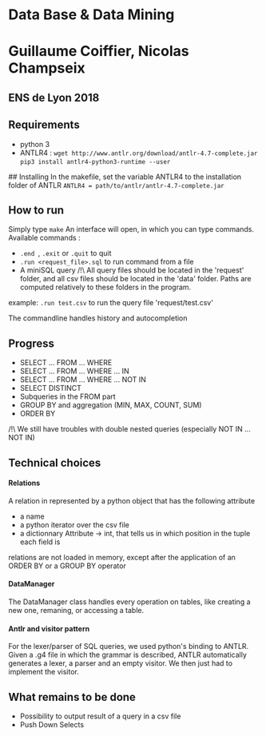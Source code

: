 # Data Base & Data Mining
# Guillaume Coiffier, Nicolas Champseix
## ENS de Lyon 2018

## Requirements
- python 3
- ANTLR4 :
`wget http://www.antlr.org/download/antlr-4.7-complete.jar`
`pip3 install antlr4-python3-runtime --user`

## Installing
In the makefile, set the variable ANTLR4 to the installation folder of ANTLR
`ANTLR4 = path/to/antlr/antlr-4.7-complete.jar`

## How to run
Simply type `make`
An interface will open, in which you can type commands.
Available commands :
- `.end `, `.exit` or `.quit` to quit
- `.run <request_file>.sql` to run command from a file
- A miniSQL query
/!\ All query files should be located in the 'request' folder, and all csv files should be located in the 'data' folder. Paths are computed relatively to these folders in the program.

example:
    `.run test.csv` to run the query file 'request/test.csv'

The commandline handles history and autocompletion

## Progress
- SELECT ... FROM ... WHERE <simple Cond>
- SELECT ... FROM ... WHERE ... IN <subquery>
- SELECT ... FROM ... WHERE ... NOT IN <subquery>
- SELECT DISTINCT
- Subqueries in the FROM part
- GROUP BY and aggregation (MIN, MAX, COUNT, SUM)
- ORDER BY

/!\ We still have troubles with double nested queries (especially NOT IN ... NOT IN)

## Technical choices
#### Relations
A relation in represented by a python object that has the following attribute
- a name <string>
- a python iterator over the csv file
- a dictionnary Attribute -> int, that tells us in which position in the tuple each field is

relations are not loaded in memory, except after the application of
an ORDER BY or a GROUP BY operator

#### DataManager
The DataManager class handles every operation on tables, like creating a new one, remaning, or accessing a table.

#### Antlr and visitor pattern
For the lexer/parser of SQL queries, we used python's binding to ANTLR.
Given a .g4 file in which the grammar is described, ANTLR automatically generates a lexer, a parser and an empty visitor.
We then just had to implement the visitor.

## What remains to be done
- Possibility to output result of a query in a csv file
- Push Down Selects
